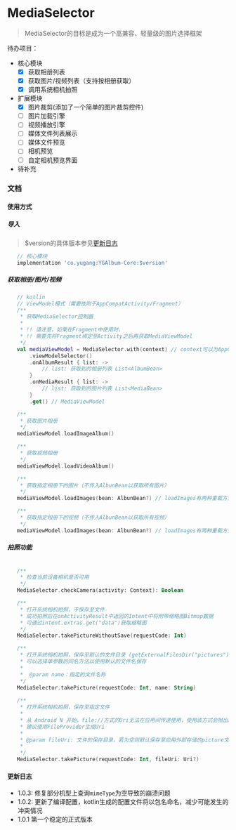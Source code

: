 # MediaSelector
>MediaSelector的目标是成为一个高兼容、轻量级的图片选择框架  

待办项目：

- 核心模块
    - [x] 获取相册列表
    - [x] 获取图片/视频列表（支持按相册获取）
    - [x] 调用系统相机拍照
- 扩展模块
    - [x] 图片裁剪(添加了一个简单的图片裁剪控件)
    - [ ] 图片加载引擎
    - [ ] 视频播放引擎
    - [ ] 媒体文件列表展示
    - [ ] 媒体文件预览
    - [ ] 相机预览
    - [ ] 自定相机预览界面
- 待补充

 ### 文档
 #### 使用方式
 ##### 导入 
 >$version的具体版本参见[更新日志](#更新日志)
 ``` groovy
    // 核心模块 
    implementation 'co.yugang:YGAlbum-Core:$version'
 ```

 ##### 获取相册/图片/视频
 ``` kotlin
    // kotlin
    // ViewModel模式（需要依附于AppCompatActivity/Fragment）
    /**
     * 获取MediaSelector控制器
     *
     * !! 请注意，如果在Fragment中使用时，
     * !! 需要先将Fragment绑定至Activity之后再获取MediaViewModel
     */
    val mediaViewModel = MediaSelector.with(context) // context可以为AppCompatActivity/Fragment的子类
        .viewModelSelector()
        .onAlbumResult { list: -> 
            // list: 获取到的相册列表 List<AlbumBean>
        }
        .onMediaResult { list: -> 
            // list: 获取到的图片列表 List<MediaBean>
        }
        .get() // MediaViewModel

    /**
     * 获取图片相册
     */
    mediaViewModel.loadImageAlbum()

    /**
     * 获取视频相册
     */
    mediaViewModel.loadVideoAlbum()

    /**
     * 获取指定相册下的图片（不传入AlbunBean以获取所有图片）
     */
    mediaViewModel.loadImages(bean: AlbunBean?) // loadImages有两种重载方式：loadImages() / loadImages(album： AlbunBean?)

    /**
     * 获取指定相册下的视频（不传入AlbunBean以获取所有视频）
     */
    mediaViewModel.loadImages(bean: AlbunBean?) // loadImages有两种重载方式：loadImages() / loadImages(album： AlbunBean?)
 ```
 ##### 拍照功能
 ``` kotlin

    /**
     * 检查当前设备相机是否可用
     */
    MediaSelector.checkCamera(activity: Context): Boolean

    /**
     * 打开系统相机拍照，不保存至文件
     * 成功拍照后在onActivityResult中返回的Intent中将附带缩略图Bitmap数据
     * 可通过intent.extras.get("data")获取缩略图
     */
    MediaSelector.takePictureWithoutSave(requestCode: Int)

    /**
     * 打开系统相机拍照，保存至默认的文件目录 (getExternalFilesDir("pictures"))
     * 可以选择单参数的同名方法以使用默认的文件名保存
     * 
     *  @param name：指定的文件名称
     */
    MediaSelector.takePicture(requestCode: Int, name: String)
    
    /**
     * 打开系统相机拍照，保存至指定文件
     *
     * 从 Android N 开始，file://方式的Uri无法在应用间传递使用，使用该方式会抛出FileUriExposedException异常
     * 建议使用FileProvider生成Uri
     *
     * @param fileUri: 文件的保存目录，若为空则默认保存至应用外部存储的picture文件夹下
     *
     */
    MediaSelector.takePicture(requestCode: Int, fileUri: Uri?)
 ```

 #### 更新日志
 - 1.0.3:
    修复部分机型上查询`mimeType`为空导致的崩溃问题
 - 1.0.2:
    更新了编译配置，kotlin生成的配置文件将以包名命名，减少可能发生的冲突情况
 - 1.0.1
    第一个稳定的正式版本